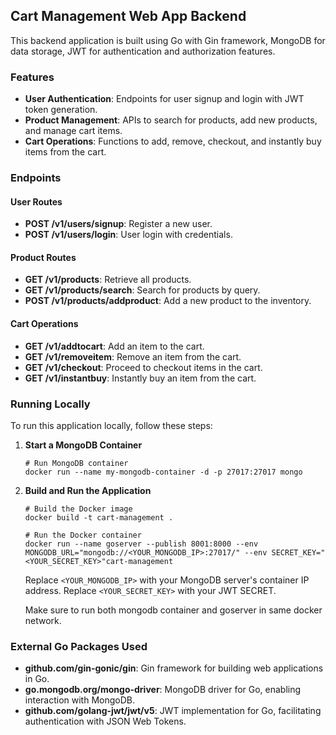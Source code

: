 ## Cart Management Web App Backend

This backend application is built using Go with Gin framework, MongoDB for data storage, JWT for authentication and authorization features.

### Features

- **User Authentication**: Endpoints for user signup and login with JWT token generation.
- **Product Management**: APIs to search for products, add new products, and manage cart items.
- **Cart Operations**: Functions to add, remove, checkout, and instantly buy items from the cart.

### Endpoints

#### User Routes
- **POST /v1/users/signup**: Register a new user.
- **POST /v1/users/login**: User login with credentials.

#### Product Routes
- **GET /v1/products**: Retrieve all products.
- **GET /v1/products/search**: Search for products by query.
- **POST /v1/products/addproduct**: Add a new product to the inventory.

#### Cart Operations
- **GET /v1/addtocart**: Add an item to the cart.
- **GET /v1/removeitem**: Remove an item from the cart.
- **GET /v1/checkout**: Proceed to checkout items in the cart.
- **GET /v1/instantbuy**: Instantly buy an item from the cart.

### Running Locally

To run this application locally, follow these steps:

1. **Start a MongoDB Container**
    ```shell
    # Run MongoDB container
    docker run --name my-mongodb-container -d -p 27017:27017 mongo
    ```

2. **Build and Run the Application**
    ```shell
    # Build the Docker image
    docker build -t cart-management .

    # Run the Docker container
    docker run --name goserver --publish 8001:8000 --env MONGODB_URL="mongodb://<YOUR_MONGODB_IP>:27017/" --env SECRET_KEY="<YOUR_SECRET_KEY>"cart-management
    ```
    Replace `<YOUR_MONGODB_IP>` with your MongoDB server's container IP address.
    Replace `<YOUR_SECRET_KEY>` with your JWT SECRET.

    Make sure to run both mongodb container and goserver in same docker network.

### External Go Packages Used

- **github.com/gin-gonic/gin**: Gin framework for building web applications in Go.
- **go.mongodb.org/mongo-driver**: MongoDB driver for Go, enabling interaction with MongoDB.
- **github.com/golang-jwt/jwt/v5**: JWT implementation for Go, facilitating authentication with JSON Web Tokens.
